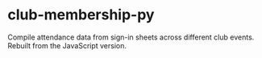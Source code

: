 # club-membership-py
Compile attendance data from sign-in sheets across different club events. Rebuilt from the JavaScript version.
